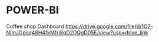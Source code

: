 # POWER-BI
Coffee shop Dashboard
https://drive.google.com/file/d/1O7-NlmJGpsq48H4fkMfri8qD2DQgD05E/view?usp=drive_link
